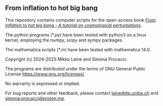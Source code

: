 
## From inflation to hot big bang

This repository contains computer scripts for the open-access book 
[*From inflation to hot big bang - A tutorial on cosmological perturbations*](https://link.springer.com/book/9783032098924?srsltid=AfmBOoo8suhvILXfnzHwpw5LQac3nleuGf9warLaOLoPLK_ozg--qLMe).
                                                                                               
The python programs (*.py) have been tested with python3 on a linux kernel, employing the numpy, scipy and sympy packages.                                 

The mathematica scripts (*.m) have been tested with mathematica 14.0.                            
                                                                                                
Copyright (c) 2024-2025 Mikko Laine and Simona Procacci.                                 

The programs are distributed under the terms of GNU General Public License <https://www.gnu.org/licenses/>.                                    

No warranty is expressed or implied.                                                           
                                                                                                
For bug reports and other feedback, please contact <laine@itp.unibe.ch> and <simona.procacci@proton.me>.                                           

